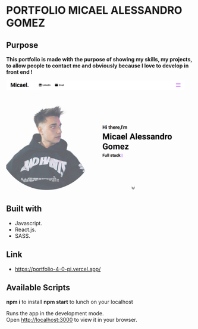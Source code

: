 # PORTFOLIO MICAEL ALESSANDRO GOMEZ

## Purpose

**This portfolio is made with the purpose of showing my skills, my projects, to allow people to contact me and obviously because I love to develop in front end !**

<p align="left" >
  <img height="300" src="./public/assets/port.png" />
</p>

## Built with

- Javascript.
- React.js.
- SASS.

## Link
- https://portfolio-4-0-pi.vercel.app/

## Available Scripts

**npm i** to install
**npm start** to lunch on your localhost

Runs the app in the development mode.\
Open [http://localhost:3000](http://localhost:3000) to view it in your browser.
